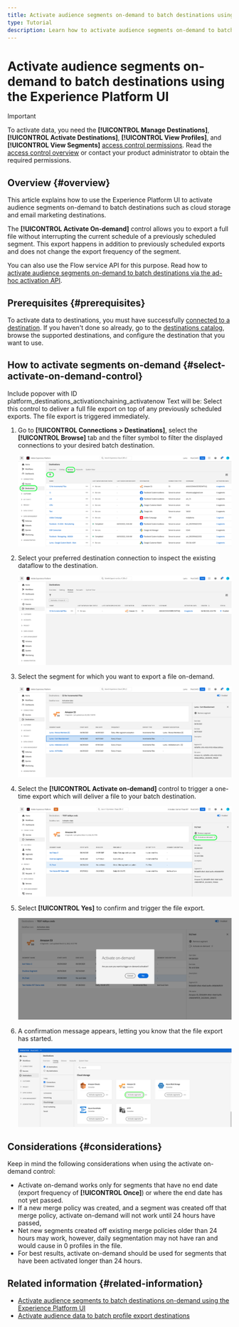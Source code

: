 ```yaml
---
title: Activate audience segments on-demand to batch destinations using the Experience Platform UI
type: Tutorial
description: Learn how to activate audience segments on-demand to batch destinations using the Experience Platform UI.
---
```

# Activate audience segments on-demand to batch destinations using the Experience Platform UI

>[!IMPORTANT]
> 
>To activate data, you need the **[!UICONTROL Manage Destinations]**, **[!UICONTROL Activate Destinations]**, **[!UICONTROL View Profiles]**, and **[!UICONTROL View Segments]** [access control permissions](/help/access-control/home.md#permissions). Read the [access control overview](/help/access-control/ui/overview.md) or contact your product administrator to obtain the required permissions.

## Overview {#overview}

This article explains how to use the Experience Platform UI to activate audience segments on-demand to batch destinations such as cloud storage and email marketing destinations.

The **[!UICONTROL Activate On-demand]** control allows you to export a full file without interrupting the current schedule of a previously scheduled segment. This export happens in addition to previously scheduled exports and does not change the export frequency of the segment.

You can also use the Flow service API for this purpose. Read how to [activate audience segments on-demand to batch destinations via the ad-hoc activation API](/help/destinations/api/ad-hoc-activation-api.md).

## Prerequisites {#prerequisites}

To activate data to destinations, you must have successfully [connected to a destination](./connect-destination.md). If you haven't done so already, go to the [destinations catalog](../catalog/overview.md), browse the supported destinations, and configure the destination that you want to use.

## How to activate segments on-demand {#select-activate-on-demand-control}

Include popover with ID platform_destinations_activationchaining_activatenow
Text will be: Select this control to deliver a full file export on top of any previously scheduled exports. The file export is triggered immediately.

1. Go to **[!UICONTROL Connections > Destinations]**, select the **[!UICONTROL Browse]** tab and the filter symbol to filter the displayed connections to your desired batch destination.
    
    ![Image highlighting how to get to the browse tab and filter existing dataflows](../assets/ui/activate-on-demand/browse-tab.png)

2. Select your preferred destination connection to inspect the existing dataflow to the destination.

    ![Image highlighting a filtered dataflow](../assets/ui/activate-on-demand/filtered-dataflow.png)

3. Select the segment for which you want to export a file on-demand.

    ![Image highlighting the Activate segments button](../assets/ui/activate-on-demand/select-segment-to-activate.png)

4. Select the **[!UICONTROL Activate on-demand]** control to trigger a one-time export which will deliver a file to your batch destination.

    ![Image highlighting the Activate segments button](../assets/ui/activate-on-demand/activate-segment-on-demand.png)

5. Select **[!UICONTROL Yes]** to confirm and trigger the file export.

    ![Image highlighting the Activate segments button](../assets/ui/activate-on-demand/confirm-activation.png)

6. A confirmation message appears, letting you know that the file export has started.

    ![Image highlighting the Activate segments button](../assets/ui/activate-batch-profile-destinations/activate-segments-button.png)

## Considerations {#considerations}

Keep in mind the following considerations when using the activate on-demand control:

* Activate on-demand works only for segments that have no end date (export frequency of **[!UICONTROL Once]**) or where the end date has not yet passed.
* If a new merge policy was created, and a segment was created off that merge policy, activate on-demand will not work until 24 hours have passed,
* Net new segments created off existing merge policies older than 24 hours may work, however, daily segmentation may not have ran and would cause in 0 profiles in the file.
* For best results, activate on-demand should be used for segments that have been activated longer than 24 hours.

## Related information {#related-information}

* [Activate audience segments to batch destinations on-demand using the Experience Platform UI](/help/destinations/ui/ad-hoc-activation-ui.md)
* [Activate audience data to batch profile export destinations](/help/destinations/ui/activate-batch-profile-destinations.md)
